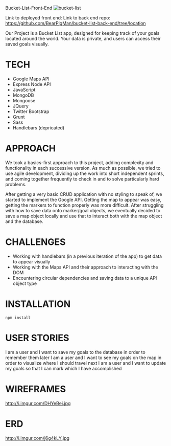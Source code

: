 Bucket-List-Front-End
![bucket-list](http://www.ratemovieshere.com/img/poster/thebucketlist.jpg)

Link to deployed front end:
Link to back end repo: https://github.com/BearPigMan/bucket-list-back-end/tree/location

Our Project is a Bucket List app, designed for keeping track of your goals located around the world. Your data is private, and users can access their saved goals visually.

# TECH #

* Google Maps API
* Express Node API
* JavaScript
* MongoDB
* Mongoose
* JQuery
* Twitter Bootstrap
* Grunt
* Sass
* Handlebars (depricated)

# APPROACH #

We took a basics-first approach to this project, adding complexity and functionality in each successive version. As much as possible, we tried to use  agile development, dividing up the work into short independent sprints, and coming together frequently to check in and to solve particularly hard problems.

After getting a very basic CRUD application with no styling to speak of, we started to implement the Google API. Getting the map to appear was easy, getting the markers to function properly was more difficult. After struggling with how to save data onto marker/goal objects, we eventually decided to save a map object locally and use that to interact both with the map object and the database.

# CHALLENGES #

* Working with handlebars (in a previous iteration of the app) to get data to appear visually
* Working with the Maps API and their approach to interacting with the DOM
* Encountering circular dependencies and saving data to a unique API object type

# INSTALLATION #

``npm install``

# USER STORIES #

I am a user and I want to save my goals to the database in order to remember them later
I am a user and I want to see my goals on the map in order to visualize where I should travel next
I am a user and I want to update my goals so that I can mark which I have accomplished

# WIREFRAMES #

http://i.imgur.com/DHYeBei.jpg

# ERD #

http://i.imgur.com/j6g4kLY.jpg
